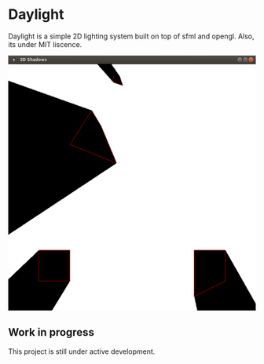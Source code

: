 Daylight
=============
Daylight is a simple 2D lighting system built on top of sfml and opengl. Also, its under MIT liscence.

![ScreenShot](https://raw.githubusercontent.com/SundeepK/Daylight/master/screenshot/shadowtest.png)

## Work in progress 
This project is still under active development. 
